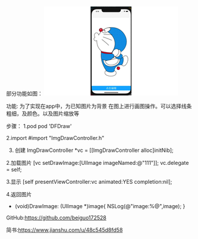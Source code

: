部分功能如图：
 ![img](https://github.com/beiguo172528/DFDraw/blob/main/img/dfdrawGif.gif)
 
功能:
为了实现在app中，为已知图片为背景 在图上进行画图操作。可以选择线条粗细，及颜色。以及图片缩放等


步骤：
1.pod
pod 'DFDraw'

2.import
#import "ImgDrawController.h"

3. 创建
ImgDrawController *vc = [[ImgDrawController alloc]initNib];

2.加载图片
[vc setDrawImage:[UIImage imageNamed:@"111"]];
vc.delegate = self;

3.显示
[self presentViewController:vc animated:YES completion:nil];

4.返回图片
- (void)DrawImage: (UIImage *)image{
    NSLog(@"image:%@",image);
}


GitHub:https://github.com/beiguo172528

简书:https://www.jianshu.com/u/48c545d8fd58
